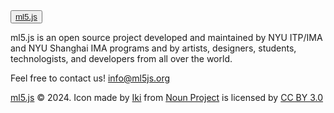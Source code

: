 <footer>
  <div class='footer-logo'>
    <button class="button"><a href="https://ml5-next-gen.netlify.app/">ml5.js</a></button>
   </div>
  <div class='footer-content'>
    <p>
      ml5.js is an open source project developed and maintained by NYU ITP/IMA and NYU Shanghai IMA programs and by artists, designers, students, technologists, and developers from all over the world.
    </p>
    <p>
      Feel free to contact us! <a href='mailto:info@ml5js.org'>info@ml5js.org</a>
    </p>
    <p class="img-credit" style="text-align: left">
      <a href="https://ml5js.org/">ml5.js</a> &copy; 2024.
      Icon made by <a href="https://thenounproject.com/creator/ifkirianto.if" title="Iki">Iki</a> from <a href="https://thenounproject.com/" title="Noun Project">Noun Project</a> is licensed by <a href="http://creativecommons.org/licenses/by/3.0/" title="Creative Commons BY 3.0" target="_blank">CC BY 3.0</a>
    </p>
  </div> 
</footer>
